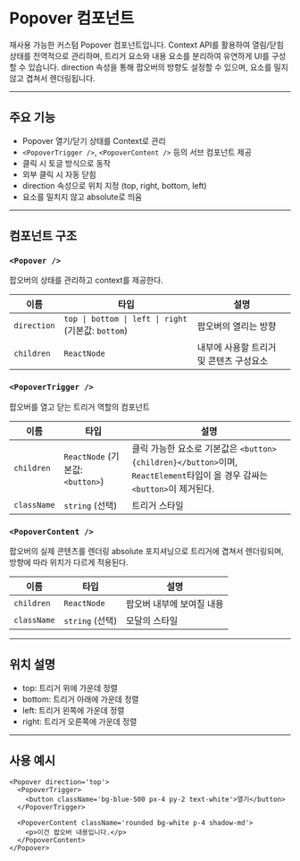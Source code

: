 # Popover 컴포넌트

재사용 가능한 커스텀 Popover 컴포넌트입니다. Context API를 활용하여 열림/닫힘 상태를 전역적으로 관리하며, 트리거 요소와 내용 요소를 분리하여 유연하게 UI를 구성할 수 있습니다. direction 속성을 통해 팝오버의 방향도 설정할 수 있으며, 요소를 밀지 않고 겹쳐서 렌더링됩니다.

---

## 주요 기능

- Popover 열기/닫기 상태를 Context로 관리
- `<PopoverTrigger />`, `<PopoverContent />` 등의 서브 컴포넌트 제공
- 클릭 시 토글 방식으로 동작
- 외부 클릭 시 자동 닫힘
- direction 속성으로 위치 지정 (top, right, bottom, left)
- 요소를 밀치지 않고 absolute로 띄움

---

## 컴포넌트 구조

### `<Popover />`

팝오버의 상태를 관리하고 context를 제공한다.

| 이름        | 타입                                                | 설명                                    |
| ----------- | --------------------------------------------------- | --------------------------------------- |
| `direction` | `top \| bottom \| left \| right` (기본값: `bottom`) | 팝오버의 열리는 방향                    |
| `children`  | `ReactNode`                                         | 내부에 사용할 트리거 및 콘텐츠 구성요소 |

### `<PopoverTrigger />`

팝오버를 열고 닫는 트리거 역할의 컴포넌트

| 이름        | 타입                             | 설명                                                                                                                      |
| ----------- | -------------------------------- | ------------------------------------------------------------------------------------------------------------------------- |
| `children`  | `ReactNode` (기본값: `<button>`) | 클릭 가능한 요소로 기본값은 `<button>{children}</button>`이며, `ReactElement`타입이 올 경우 감싸는 `<button>`이 제거된다. |
| `className` | `string` (선택)                  | 트리거 스타일                                                                                                             |

### `<PopoverContent />`

팝오버의 실제 콘텐츠를 렌더링
absolute 포지셔닝으로 트리거에 겹쳐서 렌더링되며, 방향에 따라 위치가 다르게 적용된다.

| 이름        | 타입            | 설명                      |
| ----------- | --------------- | ------------------------- |
| `children`  | `ReactNode`     | 팝오버 내부에 보여질 내용 |
| `className` | `string` (선택) | 모달의 스타일             |

---

## 위치 설명

- top: 트리거 위에 가운데 정렬
- bottom: 트리거 아래에 가운데 정렬
- left: 트리거 왼쪽에 가운데 정렬
- right: 트리거 오른쪽에 가운데 정렬

---

## 사용 예시

```tsx
<Popover direction='top'>
  <PopoverTrigger>
    <button className='bg-blue-500 px-4 py-2 text-white'>열기</button>
  </PopoverTrigger>

  <PopoverContent className='rounded bg-white p-4 shadow-md'>
    <p>이건 팝오버 내용입니다.</p>
  </PopoverContent>
</Popover>
```
